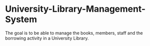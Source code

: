 # University-Library-Management-System

The goal is to be able to manage the books, members, staff and the borrowing activity in a University Library. 
